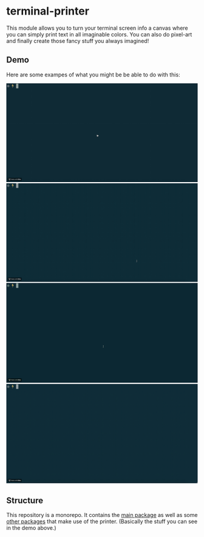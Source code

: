 # terminal-printer

This module allows you to turn your terminal screen info a canvas where
you can simply print text in all imaginable colors. You can also do
pixel-art and finally create those fancy stuff you always imagined!

## Demo

Here are some exampes of what you might be be able to do with this:

![presentation](/demo/presentation.gif)
![snake](/demo/snake.gif)
![matrix](/demo/matrix.gif)
![game-of-life](/demo/game-of-life.gif)

## Structure

This repository is a monorepo. It contains the [main package](https://github.com/thomasheyenbrock/terminal-printer/tree/develop/packages/terminal-printer) as well as some [other packages](https://github.com/thomasheyenbrock/terminal-printer/tree/develop/packages) that make use of the printer. (Basically the stuff you can see in the demo above.)
